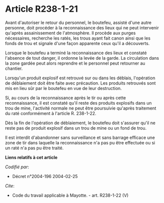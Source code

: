 # Article R238-1-21

Avant d'autoriser le retour du personnel, le boutefeu, assisté d'une autre personne, doit procéder à la reconnaissance des
lieux qui ne peut intervenir qu'après assainissement de l'atmosphère. Il procède aux purges nécessaires, recherche les ratés,
les trous ayant fait canon ainsi que les fonds de trou et signale d'une façon apparente ceux qu'il a découverts. 

Lorsque le boutefeu a terminé la reconnaissance des lieux et constaté l'absence de tout danger, il ordonne la levée de la
garde. La circulation dans la zone gardée peut alors reprendre et le personnel peut retourner au chantier. 

Lorsqu'un produit explosif est retrouvé sur ou dans les déblais, l'opération de déblaiement doit être faite avec précaution.
Les produits retrouvés sont mis en lieu sûr par le boutefeu en vue de leur destruction. 

Si, au cours de la reconnaissance après le tir ou après cette reconnaissance, il est constaté qu'il reste des produits
explosifs dans un trou de mine, l'activité normale ne peut être poursuivie qu'après traitement du raté conformément à
l'article R. 238-1-22. 

Dès la fin de l'opération de déblaiement, le boutefeu doit s'assurer qu'il ne reste pas de produit explosif dans un trou de
mine ou un fond de trou. 

Il est interdit d'abandonner sans surveillance et sans barrage efficace une zone de tir dans laquelle la reconnaissance n'a
pas pu être effectuée ou si un raté n'a pas pu être traité.

**Liens relatifs à cet article**

_Codifié par_:

  - Décret n°2004-196 2004-02-25

_Cite_:

  - Code du travail applicable à Mayotte. - art. R238-1-22 (V)
